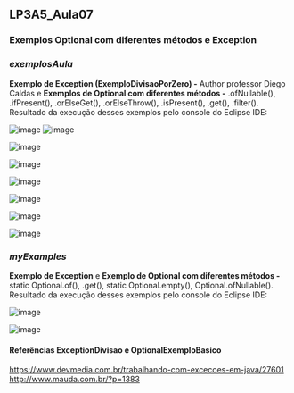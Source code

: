 ## LP3A5_Aula07

### Exemplos Optional com diferentes métodos e Exception

### ***exemplosAula***  
**Exemplo de Exception (ExemploDivisaoPorZero) -** Author professor Diego Caldas e **Exemplos de Optional com diferentes métodos -** .ofNullable(), .ifPresent(), .orElseGet(), .orElseThrow(), .isPresent(), .get(), .filter().  
Resultado da execução desses exemplos pelo console do Eclipse IDE:

![image](https://user-images.githubusercontent.com/70042571/168406540-2efdfcf4-ff79-4201-b345-b30b92d0af99.png)
![image](https://user-images.githubusercontent.com/70042571/168406406-3593bb47-0bad-4b92-8ecf-bf2e0db3246b.png)  

![image](https://user-images.githubusercontent.com/70042571/168406690-de3e1447-cc34-4bc6-a419-7dff0d3c9568.png)  

![image](https://user-images.githubusercontent.com/70042571/168406723-bacbd8cb-d841-4a7e-852a-8a80d39a4c82.png)  

![image](https://user-images.githubusercontent.com/70042571/168406747-a17ca6d0-f9cb-4ee3-89b9-037c0d34d68c.png)  

![image](https://user-images.githubusercontent.com/70042571/168406759-15d46c49-1026-434f-891b-9a2c5c74578d.png)  

![image](https://user-images.githubusercontent.com/70042571/168406779-0b1a8e4c-1a3d-431f-b0ca-6df16cfb6868.png)  

![image](https://user-images.githubusercontent.com/70042571/168406796-498e7e33-d3d2-437a-880e-c4b857e569c7.png)  

### ***myExamples*** 
**Exemplo de Exception** e **Exemplo de Optional com diferentes métodos -** static Optional.of(), .get(), static Optional.empty(), Optional.ofNullable().  
Resultado da execução desses exemplos pelo console do Eclipse IDE:  

![image](https://user-images.githubusercontent.com/70042571/168407270-dc79a48b-5928-496f-9e0c-0b565d477d5a.png)

![image](https://user-images.githubusercontent.com/70042571/168407092-e003de11-6e2f-43e6-a596-ee5daf15057c.png)  


#### Referências ExceptionDivisao e OptionalExemploBasico

https://www.devmedia.com.br/trabalhando-com-excecoes-em-java/27601
http://www.mauda.com.br/?p=1383  

